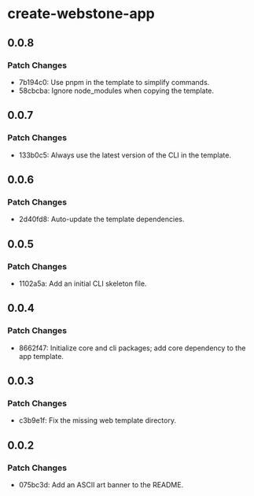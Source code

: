 # create-webstone-app

## 0.0.8

### Patch Changes

- 7b194c0: Use pnpm in the template to simplify commands.
- 58cbcba: Ignore node_modules when copying the template.

## 0.0.7

### Patch Changes

- 133b0c5: Always use the latest version of the CLI in the template.

## 0.0.6

### Patch Changes

- 2d40fd8: Auto-update the template dependencies.

## 0.0.5

### Patch Changes

- 1102a5a: Add an initial CLI skeleton file.

## 0.0.4

### Patch Changes

- 8662f47: Initialize core and cli packages; add core dependency to the app template.

## 0.0.3

### Patch Changes

- c3b9e1f: Fix the missing web template directory.

## 0.0.2

### Patch Changes

- 075bc3d: Add an ASCII art banner to the README.
